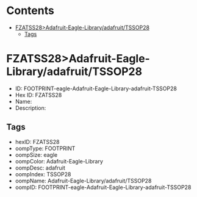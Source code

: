 



Contents
========

* [FZATSS28>Adafruit-Eagle-Library/adafruit/TSSOP28](#fzatss28adafruit-eagle-libraryadafruittssop28)
	* [Tags](#tags)

# FZATSS28>Adafruit-Eagle-Library/adafruit/TSSOP28

- ID: FOOTPRINT-eagle-Adafruit-Eagle-Library-adafruit-TSSOP28
- Hex ID: FZATSS28
- Name: 
- Description: 

## Tags

- hexID: FZATSS28
- oompType: FOOTPRINT
- oompSize: eagle
- oompColor: Adafruit-Eagle-Library
- oompDesc: adafruit
- oompIndex: TSSOP28
- oompName: Adafruit-Eagle-Library/adafruit/TSSOP28
- oompID: FOOTPRINT-eagle-Adafruit-Eagle-Library-adafruit-TSSOP28
